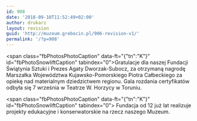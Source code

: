 ```yaml
---
id: 908
date: '2018-09-10T11:52:49+02:00'
author: drukarz
layout: revision
guid: 'http://muzeum.grebocin.pl/906-revision-v1/'
permalink: '/?p=908'
---
```


<span class="fbPhotosPhotoCaption" data-ft="{"tn":"K"}" id="fbPhotoSnowliftCaption" tabindex="0"><span class="hasCaption">Gratulacje dla naszej Fundacji Świątynia Sztuki i Prezes Agaty Dworzak-Subocz, za otrzymaną nagrodę Marszałka Województwa Kujawsko-Pomorskiego Piotra Całbeckiego za opiekę nad materialnym dziedzictwem regionu. Gala rozdania certyfikatów odbyła się 7 września w Teatrze W. Horzycy w Toruniu.</span></span>

<span class="fbPhotosPhotoCaption" data-ft="{"tn":"K"}" id="fbPhotoSnowliftCaption" tabindex="0"><span class="hasCaption"> Fundacja od 12 już lat realizuje projekty edukacyjne i konserwatorskie na rzecz naszego Muzeum. </span></span><span class="fbPhotoTagList" id="fbPhotoSnowliftTagList"></span>